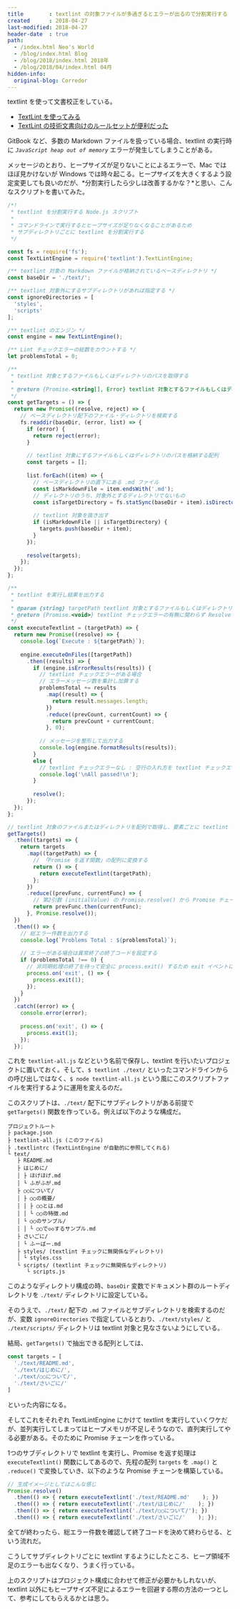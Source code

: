 ```yaml
---
title        : textlint の対象ファイルが多過ぎるとエラーが出るので分割実行する
created      : 2018-04-27
last-modified: 2018-04-27
header-date  : true
path:
  - /index.html Neo's World
  - /blog/index.html Blog
  - /blog/2018/index.html 2018年
  - /blog/2018/04/index.html 04月
hidden-info:
  original-blog: Corredor
---
```


textlint を使って文書校正をしている。

- [TextLint を使ってみる](/blog/2017/09/19-02.html)
- [TextLint の技術文書向けのルールセットが便利だった](/blog/2017/11/05-01.html)

GitBook など、多数の Markdown ファイルを扱っている場合、textlint の実行時に *`JavaScript heap out of memory`* エラーが発生してしまうことがある。

メッセージのとおり、ヒープサイズが足りないことによるエラーで、Mac ではほぼ見かけないが Windows では時々起こる。ヒープサイズを大きくするよう設定変更しても良いのだが、*分割実行したら少しは改善するかな？*と思い、こんなスクリプトを書いてみた。

```javascript
/*!
 * textlint を分割実行する Node.js スクリプト
 * 
 * コマンドラインで実行するとヒープサイズが足りなくなることがあるため
 * サブディレクトリごとに textlint を分割実行する
 */

const fs = require('fs');
const TextLintEngine = require('textlint').TextLintEngine;

/** textlint 対象の Markdown ファイルが格納されているベースディレクトリ */
const baseDir = './text/';

/** textlint 対象外にするサブディレクトリがあれば指定する */
const ignoreDirectories = [
  'styles',
  'scripts'
];

/** textlint のエンジン */
const engine = new TextLintEngine();

/** Lint チェックエラーの総数をカウントする */
let problemsTotal = 0;

/**
 * textlint 対象とするファイルもしくはディレクトリのパスを取得する
 * 
 * @return {Promise.<string[], Error} textlint 対象とするファイルもしくはディレクトリのパスの配列を Resolve する
 */
const getTargets = () => {
  return new Promise((resolve, reject) => {
    // ベースディレクトリ配下のファイル・ディレクトリを検索する
    fs.readdir(baseDir, (error, list) => {
      if (error) {
        return reject(error);
      }
      
      // textlint 対象にするファイルもしくはディレクトリのパスを格納する配列
      const targets = [];
      
      list.forEach((item) => {
        // ベースディレクトリの直下にある .md ファイル
        const isMarkdownFile = item.endsWith('.md');
        // ディレクトリのうち、対象外とするディレクトリでないもの
        const isTargetDirectory = fs.statSync(baseDir + item).isDirectory() && !ignoreDirectories.includes(item);
        
        // textlint 対象を抜き出す
        if (isMarkdownFile || isTargetDirectory) {
          targets.push(baseDir + item);
        }
      });
      
      resolve(targets);
    });
  });
};

/**
 * textlint を実行し結果を出力する
 * 
 * @param {string} targetPath textlint 対象とするファイルもしくはディレクトリのパス
 * @return {Promise.<void>} textlint チェックエラーの有無に関わらず Resolve する関数を返す
 */
const executeTextlint = (targetPath) => {
  return new Promise((resolve) => {
    console.log(`Execute : ${targetPath}`);
    
    engine.executeOnFiles([targetPath])
      .then((results) => {
        if (engine.isErrorResults(results)) {
          // textlint チェックエラーがある場合
          // エラーメッセージ数を集計し加算する
          problemsTotal += results
            .map((result) => {
              return result.messages.length;
            })
            .reduce((prevCount, currentCount) => {
              return prevCount + currentCount;
            }, 0);
          
          // メッセージを整形して出力する
          console.log(engine.formatResults(results));
        }
        else {
          // textlint チェックエラーなし : 空行の入れ方を textlint チェックエラーの出力仕様と合わせておく
          console.log('\nAll passed!\n');
        }
        
        resolve();
      });
  });
};

// textlint 対象のファイルまたはディレクトリを配列で取得し、要素ごとに textlint を実行する
getTargets()
  .then((targets) => {
    return targets
      .map((targetPath) => {
        // 「Promise を返す関数」の配列に変換する
        return () => {
          return executeTextlint(targetPath);
        };
      })
      .reduce((prevFunc, currentFunc) => {
        // 第2引数 (initialValue) の Promise.resolve() から Promise チェーンを構築し直列実行する
        return prevFunc.then(currentFunc);
      }, Promise.resolve());
  })
  .then(() => {
    // 総エラー件数を出力する
    console.log(`Problems Total : ${problemsTotal}`);
    
    // エラーがある場合は異常終了の終了コードを設定する
    if (problemsTotal !== 0) {
      // 非同期処理の終了を待って安全に process.exit() するため exit イベントに追加する
      process.on('exit', () => {
        process.exit(1);
      });
    }
  })
  .catch((error) => {
    console.error(error);
    
    process.on('exit', () => {
      process.exit(1);
    });
  });
```

これを `textlint-all.js` などという名前で保存し、textlint を行いたいプロジェクトに置いておく。そして、`$ textlint ./text/` といったコマンドラインからの呼び出しではなく、`$ node textlint-all.js` という風にこのスクリプトファイルを実行するように運用を変えるのだ。

このスクリプトは、`./text/` 配下にサブディレクトリがある前提で `getTargets()` 関数を作っている。例えば以下のような構成だ。

```
プロジェクトルート
├ package.json
├ textlint-all.js (このファイル)
├ .textlintrc (TextLintEngine が自動的に参照してくれる)
└ text/
   ├ README.md
   ├ はじめに/
   │ ├ ほげほげ.md
   │ └ ふがふが.md
   ├ ○○について/
   │ ├ ○○の概要/
   │ │ ├ ○○とは.md
   │ │ └ ○○の特徴.md
   │ └ ○○のサンプル/
   │ │ └ ○○で◇◇するサンプル.md
   ├ さいごに/
   │ └ ふーばー.md
   ├ styles/ (textlint チェックに無関係なディレクトリ)
   │ └ styles.css
   └ scripts/ (textlint チェックに無関係なディレクトリ)
      └ scripts.js
```

このようなディレクトリ構成の時、`baseDir` 変数でドキュメント群のルートディレクトリを `./text/` ディレクトリに設定している。

そのうえで、`./text/` 配下の `.md` ファイルとサブディレクトリを検索するのだが、変数 `ignoreDirectories` で指定しているとおり、`./text/styles/` と `./text/scripts/` ディレクトリは textlint 対象と見なさないようにしている。

結局、`getTargets()` で抽出できる配列としては、

```javascript
const targets = [
  './text/README.md',
  './text/はじめに/',
  './text/○○について/',
  './text/さいごに/'
]
```

といった内容になる。

そしてこれをそれぞれ TextLintEngine にかけて textlint を実行していくワケだが、並列実行してしまってはヒープメモリが不足しそうなので、直列実行してやる必要がある。そのために Promise チェーンを作っている。

1つのサブディレクトリで textlint を実行し、Promise を返す処理は `executeTextlint()` 関数にしてあるので、先程の配列 `targets` を `.map()` と `.reduce()` で変換していき、以下のような Promise チェーンを構築している。

```javascript
// 生成イメージとしてはこんな感じ
Promise.resolve()
  .then(() => { return executeTextlint('./text/README.md'    ); })
  .then(() => { return executeTextlint('./text/はじめに/'    ); })
  .then(() => { return executeTextlint('./text/○○について/'); })
  .then(() => { return executeTextlint('./text/さいごに/'    ); });
```

全てが終わったら、総エラー件数を確認して終了コードを決めて終わらせる、という流れだ。

こうしてサブディレクトリごとに textlint するようにしたところ、ヒープ領域不足のエラーも出なくなり、うまく行っている。

上のスクリプトはプロジェクト構成に合わせて修正が必要かもしれないが、textlint 以外にもヒープサイズ不足によるエラーを回避する際の方法の一つとして、参考にしてもらえるかとは思う。
